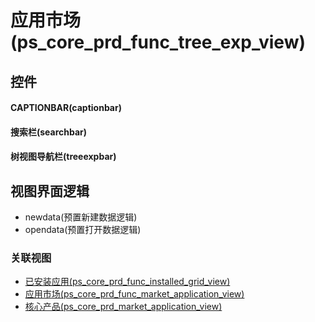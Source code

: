 # 应用市场(ps_core_prd_func_tree_exp_view)  <!-- {docsify-ignore-all} -->



## 控件
#### CAPTIONBAR(captionbar)
#### 搜索栏(searchbar)
#### 树视图导航栏(treeexpbar)

## 视图界面逻辑
  * newdata(预置新建数据逻辑)
  * opendata(预置打开数据逻辑)


### 关联视图
  * [已安装应用(ps_core_prd_func_installed_grid_view)](app/view/ps_core_prd_func_installed_grid_view)
  * [应用市场(ps_core_prd_func_market_application_view)](app/view/ps_core_prd_func_market_application_view)
  * [核心产品(ps_core_prd_market_application_view)](app/view/ps_core_prd_market_application_view)

<script>
 const { createApp } = Vue
  createApp({
    data() {
      return {

      }
    }
  }).use(ElementPlus).mount('#app')
</script>